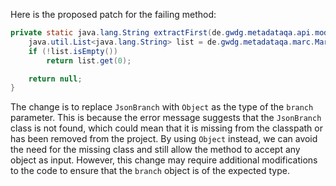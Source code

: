 Here is the proposed patch for the failing method:

```java
private static java.lang.String extractFirst(de.gwdg.metadataqa.api.model.pathcache.JsonPathCache cache, Object branch) {
    java.util.List<java.lang.String> list = de.gwdg.metadataqa.marc.MarcFactory.extractList(cache, branch);
    if (!list.isEmpty())
        return list.get(0);

    return null;
}
```

The change is to replace `JsonBranch` with `Object` as the type of the `branch` parameter. This is because the error message suggests that the `JsonBranch` class is not found, which could mean that it is missing from the classpath or has been removed from the project. By using `Object` instead, we can avoid the need for the missing class and still allow the method to accept any object as input. However, this change may require additional modifications to the code to ensure that the `branch` object is of the expected type.